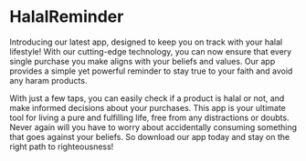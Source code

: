 # HalalReminder

Introducing our latest app, designed to keep you on track with your halal lifestyle! With our cutting-edge technology, you can now ensure that every single purchase you make aligns with your beliefs and values. Our app provides a simple yet powerful reminder to stay true to your faith and avoid any haram products.

With just a few taps, you can easily check if a product is halal or not, and make informed decisions about your purchases. This app is your ultimate tool for living a pure and fulfilling life, free from any distractions or doubts. Never again will you have to worry about accidentally consuming something that goes against your beliefs. So download our app today and stay on the right path to righteousness!